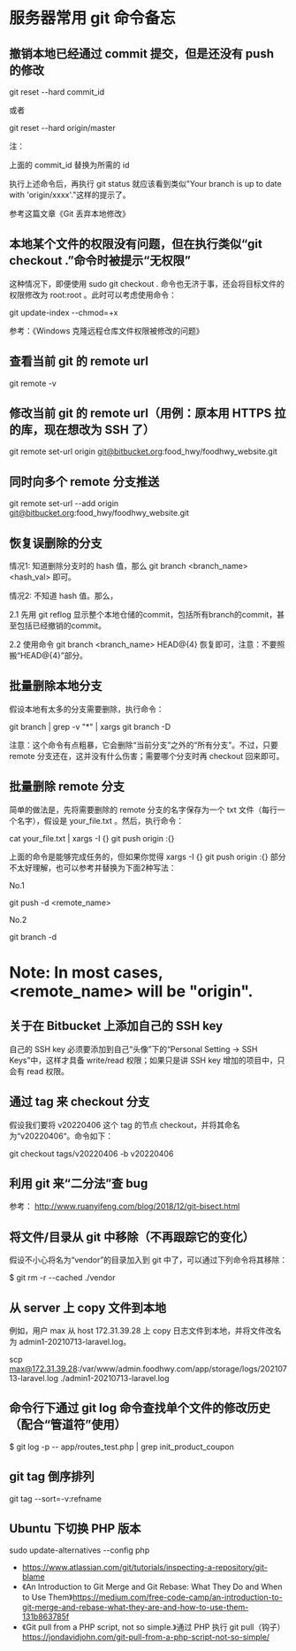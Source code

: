 # 服务器常用 git 命令备忘

## 撤销本地已经通过 commit 提交，但是还没有 push 的修改

git reset --hard commit_id

或者

git reset --hard origin/master

注：

上面的 commit_id 替换为所需的 id

执行上述命令后，再执行 git status 就应该看到类似"Your branch is up to date with 'origin/xxxx'."这样的提示了。

参考这篇文章《Git 丢弃本地修改》

## 本地某个文件的权限没有问题，但在执行类似“git checkout .”命令时被提示“无权限”

这种情况下，即便使用 sudo git checkout . 命令也无济于事，还会将目标文件的权限修改为 root:root 。此时可以考虑使用命令：

git update-index --chmod=+x <file> 

参考：《Windows 克隆远程仓库文件权限被修改的问题》

## 查看当前 git 的 remote url

git remote -v

## 修改当前 git 的 remote url（用例：原本用 HTTPS 拉的库，现在想改为 SSH 了）

git remote set-url origin git@bitbucket.org:food_hwy/foodhwy_website.git

## 同时向多个 remote 分支推送

git remote set-url --add origin git@bitbucket.org:food_hwy/foodhwy_website.git

## 恢复误删除的分支

情况1: 知道删除分支时的 hash 值，那么 git branch <branch_name> <hash_val> 即可。

情况2: 不知道 hash 值。那么，

2.1 先用 git reflog 显示整个本地仓储的commit，包括所有branch的commit，甚至包括已经撤销的commit。

2.2 使用命令 git branch <branch_name> HEAD@{4} 恢复即可，注意：不要照搬“HEAD@{4}”部分。

## 批量删除本地分支

假设本地有太多的分支需要删除，执行命令：

git branch | grep -v "*" | xargs git branch -D

注意：这个命令有点粗暴，它会删除“当前分支”之外的“所有分支”。不过，只要 remote 分支还在，这并没有什么伤害；需要哪个分支时再 checkout 回来即可。

##  批量删除 remote 分支

简单的做法是，先将需要删除的 remote 分支的名字保存为一个 txt 文件（每行一个名字），假设是 your_file.txt 。然后，执行命令：

cat your_file.txt | xargs -I {} git push origin :{}

上面的命令是能够完成任务的，但如果你觉得 xargs -I {} git push origin :{} 部分不太好理解，也可以参考并替换为下面2种写法：

No.1

git push -d <remote_name> <branchname>


No.2

git branch -d <branchname>

# Note: In most cases, <remote_name> will be "origin".

## 关于在 Bitbucket 上添加自己的 SSH key

自己的 SSH key 必须要添加到自己“头像”下的“Personal Setting → SSH Keys”中，这样才具备 write/read 权限；如果只是讲 SSH key 增加的项目中，只会有 read 权限。

## 通过 tag 来 checkout 分支

假设我们要将 v20220406 这个 tag 的节点 checkout，并将其命名为“v20220406“。命令如下：

git checkout tags/v20220406 -b v20220406

## 利用 git 来“二分法”查 bug

参考： http://www.ruanyifeng.com/blog/2018/12/git-bisect.html 

## 将文件/目录从 git 中移除（不再跟踪它的变化）

假设不小心将名为“vendor”的目录加入到 git 中了，可以通过下列命令将其移除：

$ git rm -r --cached ./vendor

## 从 server 上 copy 文件到本地

例如，用户 max 从 host 172.31.39.28 上 copy 日志文件到本地，并将文件改名为 admin1-20210713-laravel.log。

scp max@172.31.39.28:/var/www/admin.foodhwy.com/app/storage/logs/20210713-laravel.log ./admin1-20210713-laravel.log

## 命令行下通过 git log 命令查找单个文件的修改历史（配合“管道符”使用）

$ git log -p -- app/routes_test.php | grep init_product_coupon

## git tag 倒序排列

git tag --sort=-v:refname

## Ubuntu 下切换 PHP 版本

sudo update-alternatives --config php


* https://www.atlassian.com/git/tutorials/inspecting-a-repository/git-blame
* 《An Introduction to Git Merge and Git Rebase: What They Do and When to Use Them》https://medium.com/free-code-camp/an-introduction-to-git-merge-and-rebase-what-they-are-and-how-to-use-them-131b863785f
* 《Git pull from a PHP script, not so simple.》通过 PHP 执行 git pull（钩子）https://jondavidjohn.com/git-pull-from-a-php-script-not-so-simple/
